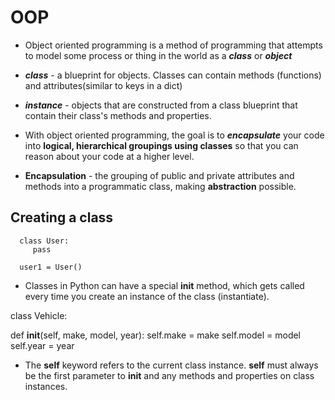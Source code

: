 # OOP

- Object oriented programming is a method of programming that attempts to model some process or thing in the world as a ***class*** or ***object***

- ***class*** - a blueprint for objects. Classes can contain methods (functions) and attributes(similar to keys in a dict)

- ***instance*** - objects that are constructed from a class blueprint that contain their class's methods and properties.

- With object oriented programming, the goal is to ***encapsulate*** your code into **logical, hierarchical groupings using classes** so that you can reason about your code at a higher level.

- **Encapsulation** - the grouping of public and private attributes and methods into a programmatic class, making **abstraction** possible.

## Creating a class

      class User:
         pass

      user1 = User()

- Classes in Python can have a special __init__ method, which gets called every time you create an instance of the class (instantiate).

class Vehicle:

   def __init__(self, make, model, year):
      self.make = make
      self.model = model
      self.year = year

- The **self** keyword refers to the current class instance. **self** must always be the first parameter to **__init__** and any methods and properties on class instances.